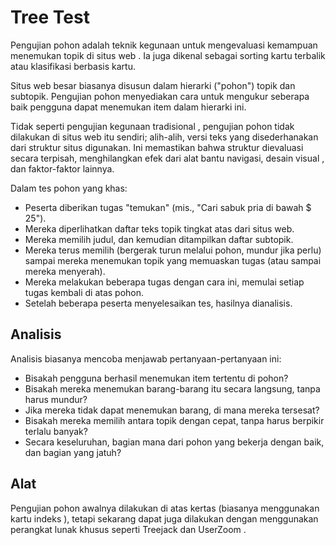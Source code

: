 # Tree Test

Pengujian pohon adalah teknik kegunaan untuk mengevaluasi kemampuan menemukan topik di situs web . Ia juga dikenal sebagai sorting kartu terbalik atau klasifikasi berbasis kartu.

Situs web besar biasanya disusun dalam hierarki ("pohon") topik dan subtopik. Pengujian pohon menyediakan cara untuk mengukur seberapa baik pengguna dapat menemukan item dalam hierarki ini.

Tidak seperti pengujian kegunaan tradisional , pengujian pohon tidak dilakukan di situs web itu sendiri; alih-alih, versi teks yang disederhanakan dari struktur situs digunakan. Ini memastikan bahwa struktur dievaluasi secara terpisah, menghilangkan efek dari alat bantu navigasi, desain visual , dan faktor-faktor lainnya.

Dalam tes pohon yang khas:

* Peserta diberikan tugas "temukan" (mis., "Cari sabuk pria di bawah $ 25").
* Mereka diperlihatkan daftar teks topik tingkat atas dari situs web.
* Mereka memilih judul, dan kemudian ditampilkan daftar subtopik.
* Mereka terus memilih (bergerak turun melalui pohon, mundur jika perlu) sampai mereka menemukan topik yang memuaskan tugas (atau sampai mereka menyerah).
* Mereka melakukan beberapa tugas dengan cara ini, memulai setiap tugas kembali di atas pohon.
* Setelah beberapa peserta menyelesaikan tes, hasilnya dianalisis.

## Analisis

Analisis biasanya mencoba menjawab pertanyaan-pertanyaan ini:

* Bisakah pengguna berhasil menemukan item tertentu di pohon?
* Bisakah mereka menemukan barang-barang itu secara langsung, tanpa harus mundur?
* Jika mereka tidak dapat menemukan barang, di mana mereka tersesat?
* Bisakah mereka memilih antara topik dengan cepat, tanpa harus berpikir terlalu banyak?
* Secara keseluruhan, bagian mana dari pohon yang bekerja dengan baik, dan bagian yang jatuh?

## Alat

Pengujian pohon awalnya dilakukan di atas kertas (biasanya menggunakan kartu indeks ), tetapi sekarang dapat juga dilakukan dengan menggunakan perangkat lunak khusus seperti Treejack dan UserZoom .
